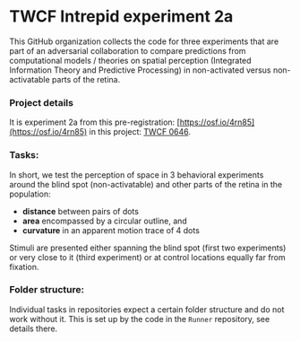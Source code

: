 # TWCF Intrepid experiment 2a

This GitHub organization collects the code for three experiments that are part of an adversarial collaboration to compare predictions from computational models / theories on spatial perception (Integrated Information Theory and Predictive Processing) in non-activated versus non-activatable parts of the retina.

### Project details

It is experiment 2a from this pre-registration: [https://osf.io/4rn85](https://osf.io/4rn85) in this project: [TWCF 0646](https://www.templetonworldcharity.org/projects-database/0646).

### Tasks:

In short, we test the perception of space in 3 behavioral experiments around the blind spot (non-activatable) and other parts of the retina in the population:

- **distance** between pairs of dots
- **area** encompassed by a circular outline, and
- **curvature** in an apparent motion trace of 4 dots

Stimuli are presented either spanning the blind spot (first two experiments) or very close to it (third experiment) or at control locations equally far from fixation.

### Folder structure:

Individual tasks in repositories expect a certain folder structure and do not work without it. This is set up by the code in the `Runner` repository, see details there.
